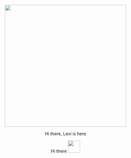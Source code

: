 <p align="center">  <img src="https://media.giphy.com/media/SmwsaXanCdOxy/giphy.gif" width="400" height="400">
<p align="center"> Hi there, Levi is here <br>
<p align="center"> Hi there <img src="https://raw.githubusercontent.com/blackcater/blackcater/master/images/Hi.gif" width="40" height="40" >


<!--
**levi-ackermn/levi-ackermn** is a ✨ _special_ ✨ repository because its `README.md` (this file) appears on your GitHub profile.

Here are some ideas to get you started:

- 🔭 I’m currently working on ...
- 🌱 I’m currently learning ...
- 👯 I’m looking to collaborate on ...
- 🤔 I’m looking for help with ...
- 💬 Ask me about ...
- 📫 How to reach me: ...
- 😄 Pronouns: ...
- ⚡ Fun fact: ...
-->
